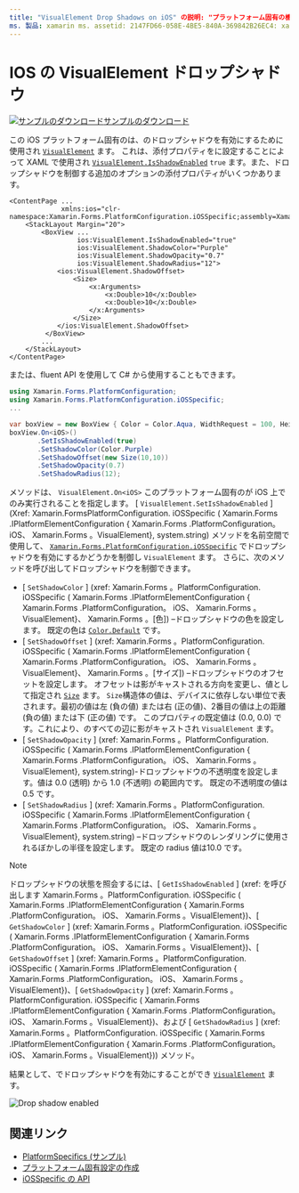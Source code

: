 ```yaml
---
title: "VisualElement Drop Shadows on iOS" の説明: "プラットフォーム固有の機能を使用すると、カスタムレンダラーや特殊効果を実装しなくても、特定のプラットフォームでのみ使用できる機能を使用できます。 この記事では、VisualElement でドロップシャドウを有効にする iOS プラットフォーム固有のを使用する方法について説明します。
ms. 製品: xamarin ms. assetid: 2147FD66-058E-4BE5-840A-369842B26EC4: xamarin-forms author: davidbritch ms. author: dabritch ms. date: 10/24/2018 no loc: [ Xamarin.Forms , Xamarin.Essentials ]
---
```


# <a name="visualelement-drop-shadows-on-ios"></a>IOS の VisualElement ドロップシャドウ

[![サンプルのダウンロード](~/media/shared/download.png)サンプルのダウンロード](https://docs.microsoft.com/samples/xamarin/xamarin-forms-samples/userinterface-platformspecifics)

この iOS プラットフォーム固有のは、のドロップシャドウを有効にするために使用され [`VisualElement`](xref:Xamarin.Forms.VisualElement) ます。 これは、添付プロパティをに設定することによって XAML で使用され [`VisualElement.IsShadowEnabled`](xref:Xamarin.Forms.PlatformConfiguration.iOSSpecific.VisualElement.IsShadowEnabledProperty) `true` ます。また、ドロップシャドウを制御する追加のオプションの添付プロパティがいくつかあります。

```xaml
<ContentPage ...
             xmlns:ios="clr-namespace:Xamarin.Forms.PlatformConfiguration.iOSSpecific;assembly=Xamarin.Forms.Core">
    <StackLayout Margin="20">
        <BoxView ...
                 ios:VisualElement.IsShadowEnabled="true"
                 ios:VisualElement.ShadowColor="Purple"
                 ios:VisualElement.ShadowOpacity="0.7"
                 ios:VisualElement.ShadowRadius="12">
            <ios:VisualElement.ShadowOffset>
                <Size>
                    <x:Arguments>
                        <x:Double>10</x:Double>
                        <x:Double>10</x:Double>
                    </x:Arguments>
                </Size>
            </ios:VisualElement.ShadowOffset>
         </BoxView>
        ...
    </StackLayout>
</ContentPage>
```

または、fluent API を使用して C# から使用することもできます。

```csharp
using Xamarin.Forms.PlatformConfiguration;
using Xamarin.Forms.PlatformConfiguration.iOSSpecific;
...

var boxView = new BoxView { Color = Color.Aqua, WidthRequest = 100, HeightRequest = 100 };
boxView.On<iOS>()
       .SetIsShadowEnabled(true)
       .SetShadowColor(Color.Purple)
       .SetShadowOffset(new Size(10,10))
       .SetShadowOpacity(0.7)
       .SetShadowRadius(12);
```

メソッドは、 `VisualElement.On<iOS>` このプラットフォーム固有のが iOS 上でのみ実行されることを指定します。 [ `VisualElement.SetIsShadowEnabled` ] (Xref: Xamarin.FormsPlatformConfiguration. iOSSpecific ( Xamarin.Forms .IPlatformElementConfiguration { Xamarin.Forms .PlatformConfiguration。 iOS、 Xamarin.Forms 。VisualElement}, system.string) メソッドを名前空間で使用して、 [`Xamarin.Forms.PlatformConfiguration.iOSSpecific`](xref:Xamarin.Forms.PlatformConfiguration.iOSSpecific) でドロップシャドウを有効にするかどうかを制御し `VisualElement` ます。 さらに、次のメソッドを呼び出してドロップシャドウを制御できます。

- [ `SetShadowColor` ] (xref: Xamarin.Forms 。PlatformConfiguration. iOSSpecific ( Xamarin.Forms .IPlatformElementConfiguration { Xamarin.Forms .PlatformConfiguration。 iOS、 Xamarin.Forms 。VisualElement}、 Xamarin.Forms 。[色]) –ドロップシャドウの色を設定します。 既定の色は [`Color.Default`](xref:Xamarin.Forms.Color.Default*) です。
- [ `SetShadowOffset` ] (xref: Xamarin.Forms 。PlatformConfiguration. iOSSpecific ( Xamarin.Forms .IPlatformElementConfiguration { Xamarin.Forms .PlatformConfiguration。 iOS、 Xamarin.Forms 。VisualElement}、 Xamarin.Forms 。[サイズ]) –ドロップシャドウのオフセットを設定します。 オフセットは影がキャストされる方向を変更し、値として指定され [`Size`](xref:Xamarin.Forms.Size) ます。 `Size`構造体の値は、デバイスに依存しない単位で表されます。最初の値は左 (負の値) または右 (正の値)、2番目の値は上の距離 (負の値) または下 (正の値) です。 このプロパティの既定値は (0.0, 0.0) です。これにより、のすべての辺に影がキャストされ `VisualElement` ます。
- [ `SetShadowOpacity` ] (xref: Xamarin.Forms 。PlatformConfiguration. iOSSpecific ( Xamarin.Forms .IPlatformElementConfiguration { Xamarin.Forms .PlatformConfiguration。 iOS、 Xamarin.Forms 。VisualElement}, system.string)-ドロップシャドウの不透明度を設定します。値は 0.0 (透明) から 1.0 (不透明) の範囲内です。 既定の不透明度の値は0.5 です。
- [ `SetShadowRadius` ] (xref: Xamarin.Forms 。PlatformConfiguration. iOSSpecific ( Xamarin.Forms .IPlatformElementConfiguration { Xamarin.Forms .PlatformConfiguration。 iOS、 Xamarin.Forms 。VisualElement}, system.string) –ドロップシャドウのレンダリングに使用されるぼかしの半径を設定します。 既定の radius 値は10.0 です。

> [!NOTE]
> ドロップシャドウの状態を照会するには、[ `GetIsShadowEnabled` ] (xref: を呼び出します Xamarin.Forms 。PlatformConfiguration. iOSSpecific ( Xamarin.Forms .IPlatformElementConfiguration { Xamarin.Forms .PlatformConfiguration。 iOS、 Xamarin.Forms 。VisualElement})、[ `GetShadowColor` ] (xref: Xamarin.Forms 。PlatformConfiguration. iOSSpecific ( Xamarin.Forms .IPlatformElementConfiguration { Xamarin.Forms .PlatformConfiguration。 iOS、 Xamarin.Forms 。VisualElement})、[ `GetShadowOffset` ] (xref: Xamarin.Forms 。PlatformConfiguration. iOSSpecific ( Xamarin.Forms .IPlatformElementConfiguration { Xamarin.Forms .PlatformConfiguration。 iOS、 Xamarin.Forms 。VisualElement})、[ `GetShadowOpacity` ] (xref: Xamarin.Forms 。PlatformConfiguration. iOSSpecific ( Xamarin.Forms .IPlatformElementConfiguration { Xamarin.Forms .PlatformConfiguration。 iOS、 Xamarin.Forms 。VisualElement})、および [ `GetShadowRadius` ] (xref: Xamarin.Forms 。PlatformConfiguration. iOSSpecific ( Xamarin.Forms .IPlatformElementConfiguration { Xamarin.Forms .PlatformConfiguration。 iOS、 Xamarin.Forms 。VisualElement})) メソッド。

結果として、でドロップシャドウを有効にすることができ [`VisualElement`](xref:Xamarin.Forms.VisualElement) ます。

![](drop-shadow-images/drop-shadow.png "Drop shadow enabled")

## <a name="related-links"></a>関連リンク

- [PlatformSpecifics (サンプル)](https://docs.microsoft.com/samples/xamarin/xamarin-forms-samples/userinterface-platformspecifics)
- [プラットフォーム固有設定の作成](~/xamarin-forms/platform/platform-specifics/index.md#creating-platform-specifics)
- [iOSSpecific の API](xref:Xamarin.Forms.PlatformConfiguration.iOSSpecific)
